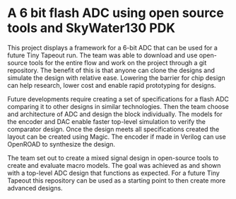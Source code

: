 # A 6 bit flash ADC using open source tools and SkyWater130 PDK

This project displays a framework for a 6-bit ADC that can be used for a future Tiny Tapeout run. The
team was able to download and use open-source tools for the entire flow and work on the project through a
git repository. The benefit of this is that anyone can clone the designs and simulate the design with relative
ease. Lowering the barrier for chip design can help research, lower cost and enable rapid prototyping for
designs.

Future developments require creating a set of specifications for a flash ADC comparing it to other designs
in similar technologies. Then the team choose and architecture of ADC and design the block individually.
The models for the encoder and DAC enable faster top-level simulation to verify the comparator design.
Once the design meets all specifications created the layout can be created using Magic. The encoder if made
in Verilog can use OpenROAD to synthesize the design.

The team set out to create a mixed signal design in open-source tools to create and evaluate macro
models. The goal was achieved as and shown with a top-level ADC design that functions as expected. For a
future Tiny Tapeout this repository can be used as a starting point to then create more advanced designs.